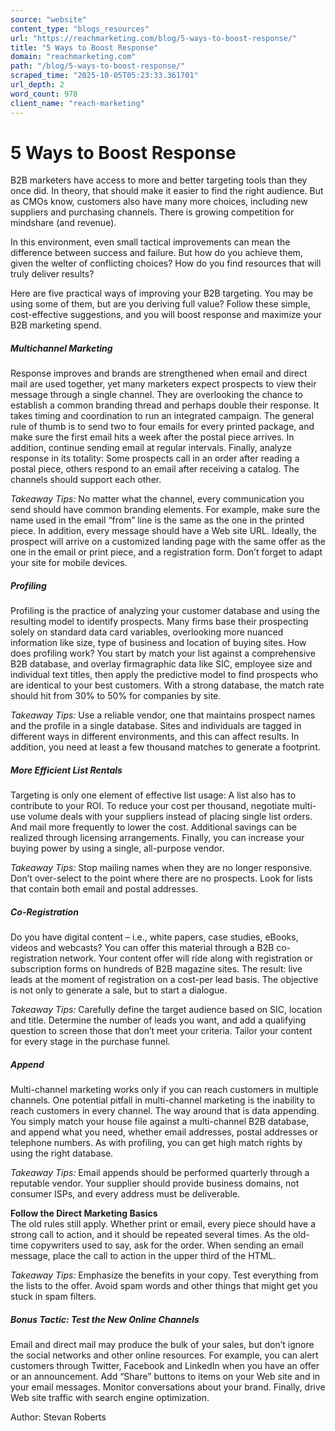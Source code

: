 ```yaml
---
source: "website"
content_type: "blogs_resources"
url: "https://reachmarketing.com/blog/5-ways-to-boost-response/"
title: "5 Ways to Boost Response"
domain: "reachmarketing.com"
path: "/blog/5-ways-to-boost-response/"
scraped_time: "2025-10-05T05:23:33.361701"
url_depth: 2
word_count: 978
client_name: "reach-marketing"
---
```


# 5 Ways to Boost Response

B2B marketers have access to more and better targeting tools than they once did. In theory, that should make it easier to find the right audience. But as CMOs know, customers also have many more choices, including new suppliers and purchasing channels. There is growing competition for mindshare (and revenue).

In this environment, even small tactical improvements can mean the difference between success and failure. But how do you achieve them, given the welter of conflicting choices? How do you find resources that will truly deliver results?

Here are five practical ways of improving your B2B targeting. You may be using some of them, but are you deriving full value? Follow these simple, cost-effective suggestions, and you will boost response and maximize your B2B marketing spend.

##### **Multichannel Marketing**

Response improves and brands are strengthened when email and direct mail are used together, yet many marketers expect prospects to view their message through a single channel. They are overlooking the chance to establish a common branding thread and perhaps double their response. It takes timing and coordination to run an integrated campaign. The general rule of thumb is to send two to four emails for every printed package, and make sure the first email hits a week after the postal piece arrives. In addition, continue sending email at regular intervals. Finally, analyze response in its totality: Some prospects call in an order after reading a postal piece, others respond to an email after receiving a catalog. The channels should support each other.

_Takeaway Tips:_ No matter what the channel, every communication you send should have common branding elements. For example, make sure the name used in the email “from” line is the same as the one in the printed piece. In addition, every message should have a Web site URL. Ideally, the prospect will arrive on a customized landing page with the same offer as the one in the email or print piece, and a registration form. Don’t forget to adapt your site for mobile devices.

##### **Profiling**

Profiling is the practice of analyzing your customer database and using the resulting model to identify prospects. Many firms base their prospecting solely on standard data card variables, overlooking more nuanced information like size, type of business and location of buying sites. How does profiling work? You start by match your list against a comprehensive B2B database, and overlay firmagraphic data like SIC, employee size and individual text titles, then apply the predictive model to find prospects who are identical to your best customers. With a strong database, the match rate should hit from 30% to 50% for companies by site.

_Takeaway Tips:_ Use a reliable vendor, one that maintains prospect names and the profile in a single database. Sites and individuals are tagged in different ways in different environments, and this can affect results. In addition, you need at least a few thousand matches to generate a footprint.

##### **More Efficient List Rentals**

Targeting is only one element of effective list usage: A list also has to contribute to your ROI. To reduce your cost per thousand, negotiate multi-use volume deals with your suppliers instead of placing single list orders. And mail more frequently to lower the cost. Additional savings can be realized through licensing arrangements. Finally, you can increase your buying power by using a single, all-purpose vendor.

_Takeaway Tips:_ Stop mailing names when they are no longer responsive. Don’t over-select to the point where there are no prospects. Look for lists that contain both email and postal addresses.

##### **Co-Registration**

Do you have digital content – i.e., white papers, case studies, eBooks, videos and webcasts? You can offer this material through a B2B co-registration network. Your content offer will ride along with registration or subscription forms on hundreds of B2B magazine sites. The result: live leads at the moment of registration on a cost-per lead basis. The objective is not only to generate a sale, but to start a dialogue.

_Takeaway Tips:_ Carefully define the target audience based on SIC, location and title. Determine the number of leads you want, and add a qualifying question to screen those that don’t meet your criteria. Tailor your content for every stage in the purchase funnel.

##### **Append**

Multi-channel marketing works only if you can reach customers in multiple channels. One potential pitfall in multi-channel marketing is the inability to reach customers in every channel. The way around that is data appending. You simply match your house file against a multi-channel B2B database, and append what you need, whether email addresses, postal addresses or telephone numbers. As with profiling, you can get high match rights by using the right database.

_Takeaway Tips:_ Email appends should be performed quarterly through a reputable vendor. Your supplier should provide business domains, not consumer ISPs, and every address must be deliverable.

**Follow the Direct Marketing Basics**  
The old rules still apply. Whether print or email, every piece should have a strong call to action, and it should be repeated several times. As the old-time copywriters used to say, ask for the order. When sending an email message, place the call to action in the upper third of the HTML.

_Takeaway Tips:_ Emphasize the benefits in your copy. Test everything from the lists to the offer. Avoid spam words and other things that might get you stuck in spam filters.

##### _Bonus Tactic:_ Test the New Online Channels

Email and direct mail may produce the bulk of your sales, but don’t ignore the social networks and other online resources. For example, you can alert customers through Twitter, Facebook and LinkedIn when you have an offer or an announcement. Add “Share” buttons to items on your Web site and in your email messages. Monitor conversations about your brand. Finally, drive Web site traffic with search engine optimization.

Author: Stevan Roberts